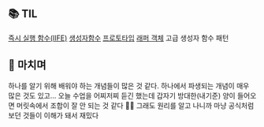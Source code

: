 <h2 id="📚-til">📚 TIL</h2>
<p><a href="https://velog.io/@yoon_ji/JavaScript-%EC%A6%89%EC%8B%9C-%EC%8B%A4%ED%96%89-%ED%95%A8%EC%88%98IIFE">즉시 실행 함수(IIFE)</a>
<a href="https://velog.io/@yoon_ji/%EC%83%9D%EC%84%B1%EC%9E%90%ED%95%A8%EC%88%98">생성자함수</a>
<a href="https://velog.io/@yoon_ji/JavaScript-%ED%94%84%EB%A1%9C%ED%86%A0%ED%83%80%EC%9E%85">프로토타입</a>
<a href="https://velog.io/@yoon_ji/JavaScript-%EB%9E%98%ED%8D%BC-%EA%B0%9D%EC%B2%B4-mirp8y9m">래퍼 객체</a>
고급 생성자 함수 패턴</p>
<h2 id="💬-마치며">💬 마치며</h2>
<p>하나를 알기 위해 배워야 하는 개념들이 많은 것 같다. 하나에서 파생되는 개념이 매우 많은 것도 있고... 오늘 수업을 어찌저찌 듣긴 했는데 갑자기 방대한(내기준) 양이 들어오면 머릿속에서 조합이 잘 안 되는 것 같다 😵‍💫
그래도 원리를 알고 나니까 마냥 공식처럼 보던 것들이 이해가 돼서 재밌다</p>